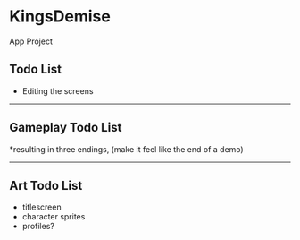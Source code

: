# KingsDemise
App Project
## Todo List
* Editing the screens


____________________
## Gameplay Todo List

*resulting in three endings, (make it feel like the end of a demo) 

____________________
## Art Todo List
* titlescreen 
* character sprites 
* profiles? 

